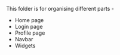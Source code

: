 This folder is for organising different parts - 
<ul>
    <li>Home page</li>
    <li>Login page</li>
    <li>Profile page</li>
    <li>Navbar</li>
    <li>Widgets</li>
</ul>